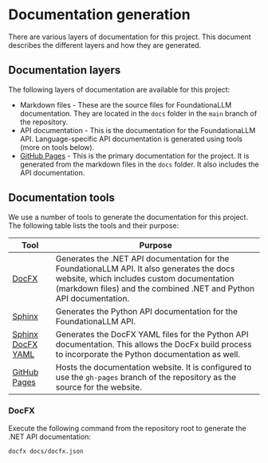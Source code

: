 # Documentation generation

There are various layers of documentation for this project. This document describes the different layers and how they are generated.

## Documentation layers

The following layers of documentation are available for this project:

- Markdown files - These are the source files for FoundationaLLM documentation. They are located in the `docs` folder in the `main` branch of the repository.
- API documentation - This is the documentation for the FoundationaLLM API. Language-specific API documentation is generated using tools (more on tools below).
- [GitHub Pages](https://solliancenet.github.io/foundationallm/) - This is the primary documentation for the project. It is generated from the markdown files in the `docs` folder. It also includes the API documentation.

## Documentation tools

We use a number of tools to generate the documentation for this project. The following table lists the tools and their purpose:

| Tool | Purpose |
| --- | --- |
| [DocFX](https://dotnet.github.io/docfx/) | Generates the .NET API documentation for the FoundationaLLM API. It also generates the docs website, which includes custom documentation (markdown files) and the combined .NET and Python API documentation. |
| [Sphinx](https://www.sphinx-doc.org/en/master/) | Generates the Python API documentation for the FoundationaLLM API. |
| [Sphinx DocFX YAML](https://sphinx-docfx-yaml.readthedocs.io/) | Generates the DocFX YAML files for the Python API documentation. This allows the DocFx build process to incorporate the Python documentation as well. |
| [GitHub Pages](https://pages.github.com/) | Hosts the documentation website. It is configured to use the `gh-pages` branch of the repository as the source for the website. |

### DocFX

Execute the following command from the repository root to generate the .NET API documentation:

```bash
docfx docs/docfx.json
```
